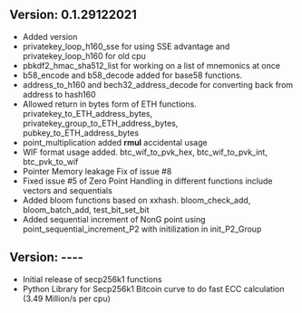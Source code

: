 ## Version: 0.1.29122021
- Added version
- privatekey_loop_h160_sse for using SSE advantage and privatekey_loop_h160 for old cpu
- pbkdf2_hmac_sha512_list for working on a list of mnemonics at once
- b58_encode and b58_decode added for base58 functions.
- address_to_h160 and bech32_address_decode for converting back from address to hash160
- Allowed return in bytes form of ETH functions. privatekey_to_ETH_address_bytes, privatekey_group_to_ETH_address_bytes, pubkey_to_ETH_address_bytes
- point_multiplication added __rmul__ accidental usage
- WIF format usage added. btc_wif_to_pvk_hex, btc_wif_to_pvk_int, btc_pvk_to_wif
- Pointer Memory leakage Fix of issue #8
- Fixed issue #5 of Zero Point Handling in different functions include vectors and sequentials
- Added bloom functions based on xxhash. bloom_check_add, bloom_batch_add, test_bit_set_bit
- Added sequential increment of NonG point using point_sequential_increment_P2 with initilization in init_P2_Group


## Version: ----
- Initial release of secp256k1 functions
- Python Library for Secp256k1 Bitcoin curve to do fast ECC calculation (3.49 Million/s per cpu)